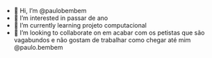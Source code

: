 - 👋 Hi, I’m @paulobembem
- 👀 I’m interested in  passar de ano
- 🌱 I’m currently learning projeto computacional
- 💞️ I’m looking to collaborate on  em acabar com os petistas que são vagabundos e não gostam de trabalhar
como chegar até mim @paulo.bembem
<!---
paulobembem/paulobembem is a ✨ special ✨ repository because its `README.md` (this file) appears on your GitHub profile.
You can click the Preview link to take a look at your changes.
--->
